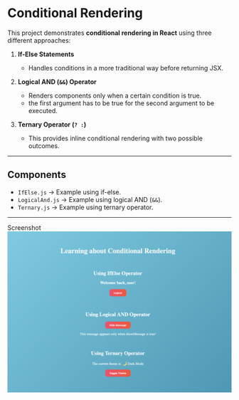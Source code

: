 # Conditional Rendering

This project demonstrates **conditional rendering in React** using three different approaches:

1. **If-Else Statements**

   - Handles conditions in a more traditional way before returning JSX.

2. **Logical AND (`&&`) Operator**

   - Renders components only when a certain condition is true.
   - the first argument has to be true for the second argument to be executed.

3. **Ternary Operator (`? :`)**
   - This provides inline conditional rendering with two possible outcomes.

---

## Components

- `IfElse.js` → Example using if-else.
- `LogicalAnd.js` → Example using logical AND (`&&`).
- `Ternary.js` → Example using ternary operator.

---

Screenshot
![implementation-conditional-rendering](./image/project.png)
